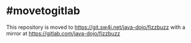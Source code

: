 # #movetogitlab

This repository is moved to https://git.sw4j.net/java-dojo/fizzbuzz with a mirror at
https://gitlab.com/java-dojo/fizzbuzz
